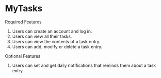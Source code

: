 # MyTasks
Required Features
1. Users can create an account and log in.
2. Users can view all their tasks.
3. Users can view the contents of a task entry.
4. Users can add, modify or delete a task entry.

Optional Features
1. Users can set and get daily notifications that reminds them about a task entry.
